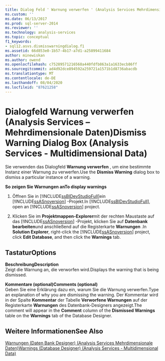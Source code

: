 ```yaml
---
title: Dialog Feld ' Warnung verwerfen ' (Analysis Services Mehrdimensionale Daten) | Microsoft-Dokumentation
ms.custom: ''
ms.date: 06/13/2017
ms.prod: sql-server-2014
ms.reviewer: ''
ms.technology: analysis-services
ms.topic: conceptual
f1_keywords:
- sql12.asvs.dismisswarningdialog.f1
ms.assetid: 66d853e0-1b57-4b17-a7d1-a25899411684
author: minewiskan
ms.author: owend
ms.openlocfilehash: c75289571216568a440fdfb863a1a1633ecb86ff
ms.sourcegitcommit: ad4d92dce894592a259721a1571b1d8736abacdb
ms.translationtype: MT
ms.contentlocale: de-DE
ms.lasthandoff: 08/04/2020
ms.locfileid: "87621258"
---
```

# <a name="dismiss-warning-dialog-box-analysis-services---multidimensional-data"></a><span data-ttu-id="d294d-102">Dialogfeld Warnung verwerfen (Analysis Services – Mehrdimensionale Daten)</span><span class="sxs-lookup"><span data-stu-id="d294d-102">Dismiss Warning Dialog Box (Analysis Services - Multidimensional Data)</span></span>
  <span data-ttu-id="d294d-103">Sie verwenden das Dialogfeld **Warnung verwerfen** , um eine bestimmte Instanz einer Warnung zu verwerfen.</span><span class="sxs-lookup"><span data-stu-id="d294d-103">Use the **Dismiss Warning** dialog box to dismiss a particular instance of a warning.</span></span>  
  
 <span data-ttu-id="d294d-104">**So zeigen Sie Warnungen an**</span><span class="sxs-lookup"><span data-stu-id="d294d-104">**To display warnings**</span></span>  
  
1.  <span data-ttu-id="d294d-105">Öffnen Sie in [!INCLUDE[ssBIDevStudioFull](../includes/ssbidevstudiofull-md.md)]ein [!INCLUDE[ssASnoversion](../includes/ssasnoversion-md.md)] -Projekt.</span><span class="sxs-lookup"><span data-stu-id="d294d-105">In [!INCLUDE[ssBIDevStudioFull](../includes/ssbidevstudiofull-md.md)], open an [!INCLUDE[ssASnoversion](../includes/ssasnoversion-md.md)] project.</span></span>  
  
2.  <span data-ttu-id="d294d-106">Klicken Sie im **Projektmappen-Explorer**mit der rechten Maustaste auf das [!INCLUDE[ssASnoversion](../includes/ssasnoversion-md.md)] -Projekt, klicken Sie auf **Datenbank bearbeiten**und anschließend auf die Registerkarte **Warnungen** .</span><span class="sxs-lookup"><span data-stu-id="d294d-106">In **Solution Explorer**, right-click the [!INCLUDE[ssASnoversion](../includes/ssasnoversion-md.md)] project, click **Edit Database**, and then click the **Warnings** tab.</span></span>  
  
## <a name="options"></a><span data-ttu-id="d294d-107">Tastatur</span><span class="sxs-lookup"><span data-stu-id="d294d-107">Options</span></span>  
 <span data-ttu-id="d294d-108">**Beschreibung**</span><span class="sxs-lookup"><span data-stu-id="d294d-108">**Description**</span></span>  
 <span data-ttu-id="d294d-109">Zeigt die Warnung an, die verworfen wird.</span><span class="sxs-lookup"><span data-stu-id="d294d-109">Displays the warning that is being dismissed.</span></span>  
  
 <span data-ttu-id="d294d-110">**Kommentare (optional)**</span><span class="sxs-lookup"><span data-stu-id="d294d-110">**Comments (optional)**</span></span>  
 <span data-ttu-id="d294d-111">Geben Sie eine Erklärung dazu ein, warum Sie die Warnung verwerfen.</span><span class="sxs-lookup"><span data-stu-id="d294d-111">Type an explanation of why you are dismissing the warning.</span></span> <span data-ttu-id="d294d-112">Der Kommentar wird in der Spalte **Kommentar** der Tabelle **Verworfene Warnungen** auf der Registerkarte **Warnungen** des Datenbank-Designers angezeigt.</span><span class="sxs-lookup"><span data-stu-id="d294d-112">The comment will appear in the **Comment** column of the **Dismissed Warnings** table on the **Warnings** tab of the Database Designer.</span></span>  
  
## <a name="see-also"></a><span data-ttu-id="d294d-113">Weitere Informationen</span><span class="sxs-lookup"><span data-stu-id="d294d-113">See Also</span></span>  
 [<span data-ttu-id="d294d-114">Warnungen &#40;Daten Bank Designer&#41; &#40;Analysis Services Mehrdimensionale Daten&#41;</span><span class="sxs-lookup"><span data-stu-id="d294d-114">Warnings &#40;Database Designer&#41; &#40;Analysis Services - Multidimensional Data&#41;</span></span>](warnings-database-designer-analysis-services-multidimensional-data.md)  
  
  
